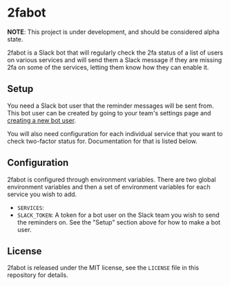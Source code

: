 # 2fabot

**NOTE**: This project is under development, and should be considered alpha state.

2fabot is a Slack bot that will regularly check the 2fa status of a list of
users on various services and will send them a Slack message if they are
missing 2fa on some of the services, letting them know how they can enable it.

## Setup

You need a Slack bot user that the reminder messages will be sent from. This
bot user can be created by going to your team's settings page and [creating a
new bot user](https://my.slack.com/services/new/bot).

You will also need configuration for each individual service that you want to
check two-factor status for. Documentation for that is listed below.

## Configuration

2fabot is configured through environment variables. There are two global
environment variables and then a set of environment variables for each service
you wish to add.

* `SERVICES`: 
* `SLACK_TOKEN`: A token for a bot user on the Slack team you wish to send the
  reminders on. See the "Setup" section above for how to make a bot user.

## License

2fabot is released under the MIT license, see the `LICENSE` file in this
repository for details.
